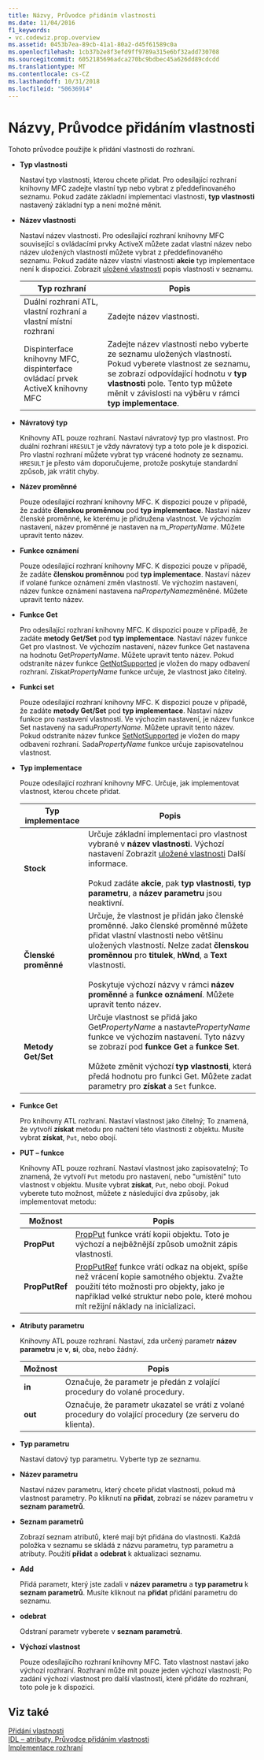 ```yaml
---
title: Názvy, Průvodce přidáním vlastnosti
ms.date: 11/04/2016
f1_keywords:
- vc.codewiz.prop.overview
ms.assetid: 0453b7ea-89cb-41a1-80a2-d45f61589c0a
ms.openlocfilehash: 1cb37b2e8f3efd9ff9789a315e6bf32add730708
ms.sourcegitcommit: 6052185696adca270bc9bdbec45a626dd89cdcdd
ms.translationtype: MT
ms.contentlocale: cs-CZ
ms.lasthandoff: 10/31/2018
ms.locfileid: "50636914"
---
```

# <a name="names-add-property-wizard"></a>Názvy, Průvodce přidáním vlastnosti

Tohoto průvodce použijte k přidání vlastnosti do rozhraní.

- **Typ vlastnosti**

   Nastaví typ vlastnosti, kterou chcete přidat. Pro odesílající rozhraní knihovny MFC zadejte vlastní typ nebo vybrat z předdefinovaného seznamu. Pokud zadáte základní implementaci vlastnosti, **typ vlastnosti** nastavený základní typ a není možné měnit.

- **Název vlastnosti**

   Nastaví název vlastnosti. Pro odesílající rozhraní knihovny MFC související s ovládacími prvky ActiveX můžete zadat vlastní název nebo název uložených vlastností můžete vybrat z předdefinovaného seznamu. Pokud zadáte název vlastní vlastnosti **akcie** typ implementace není k dispozici. Zobrazit [uložené vlastnosti](../ide/stock-properties.md) popis vlastnosti v seznamu.

   |Typ rozhraní|Popis|
   |--------------------|-----------------|
   |Duální rozhraní ATL, vlastní rozhraní a vlastní místní rozhraní|Zadejte název vlastnosti.|
   |Dispinterface knihovny MFC, dispinterface ovládací prvek ActiveX knihovny MFC|Zadejte název vlastnosti nebo vyberte ze seznamu uložených vlastností. Pokud vyberete vlastnost ze seznamu, se zobrazí odpovídající hodnotu v **typ vlastnosti** pole. Tento typ můžete měnit v závislosti na výběru v rámci **typ implementace**.|

- **Návratový typ**

   Knihovny ATL pouze rozhraní. Nastaví návratový typ pro vlastnost. Pro duální rozhraní `HRESULT` je vždy návratový typ a toto pole je k dispozici. Pro vlastní rozhraní můžete vybrat typ vrácené hodnoty ze seznamu. `HRESULT` je přesto vám doporučujeme, protože poskytuje standardní způsob, jak vrátit chyby.

- **Název proměnné**

   Pouze odesílající rozhraní knihovny MFC. K dispozici pouze v případě, že zadáte **členskou proměnnou** pod **typ implementace**. Nastaví název členské proměnné, ke kterému je přidružena vlastnost. Ve výchozím nastavení, název proměnné je nastaven na m_*PropertyName*. Můžete upravit tento název.

- **Funkce oznámení**

   Pouze odesílající rozhraní knihovny MFC. K dispozici pouze v případě, že zadáte **členskou proměnnou** pod **typ implementace**. Nastaví název if volané funkce oznámení změn vlastností. Ve výchozím nastavení, název funkce oznámení nastavena na*PropertyName*změněné. Můžete upravit tento název.

- **Funkce Get**

   Pro odesílající rozhraní knihovny MFC. K dispozici pouze v případě, že zadáte **metody Get/Set** pod **typ implementace**. Nastaví název funkce Get pro vlastnost. Ve výchozím nastavení, název funkce Get nastavena na hodnotu Get*PropertyName*. Můžete upravit tento název. Pokud odstraníte název funkce [GetNotSupported](../mfc/reference/colecontrol-class.md#getnotsupported) je vložen do mapy odbavení rozhraní. Získat*PropertyName* funkce určuje, že vlastnost jako čitelný.

- **Funkci set**

   Pouze odesílající rozhraní knihovny MFC. K dispozici pouze v případě, že zadáte **metody Get/Set** pod **typ implementace**. Nastaví název funkce pro nastavení vlastnosti. Ve výchozím nastavení, je název funkce Set nastavený na sadu*PropertyName*. Můžete upravit tento název. Pokud odstraníte název funkce [SetNotSupported](../mfc/reference/colecontrol-class.md#setnotsupported) je vložen do mapy odbavení rozhraní. Sada*PropertyName* funkce určuje zapisovatelnou vlastnost.

- **Typ implementace**

   Pouze odesílající rozhraní knihovny MFC. Určuje, jak implementovat vlastnost, kterou chcete přidat.

   |Typ implementace|Popis|
   |-------------------------|-----------------|
   |**Stock**|Určuje základní implementaci pro vlastnost vybrané v **název vlastnosti**. Výchozí nastavení Zobrazit [uložené vlastnosti](../ide/stock-properties.md) Další informace.<br /><br /> Pokud zadáte **akcie**, pak **typ vlastnosti**, **typ parametru**, a **název parametru** jsou neaktivní.|
   |**Členské proměnné**|Určuje, že vlastnost je přidán jako členské proměnné. Jako členské proměnné můžete přidat vlastní vlastnosti nebo většinu uložených vlastností. Nelze zadat **členskou proměnnou** pro **titulek**, **hWnd**, a **Text** vlastnosti.<br /><br /> Poskytuje výchozí názvy v rámci **název proměnné** a **funkce oznámení**. Můžete upravit tento název.|
   |**Metody Get/Set**|Určuje vlastnost se přidá jako Get*PropertyName* a nastavte*PropertyName* funkce ve výchozím nastavení. Tyto názvy se zobrazí pod **funkce Get** a **funkce Set**.<br /><br /> Můžete změnit výchozí **typ vlastnosti**, která předá hodnotu pro funkci Get. Můžete zadat parametry pro **získat** a `Set` funkce.|

- **Funkce Get**

   Pro knihovny ATL rozhraní. Nastaví vlastnost jako čitelný; To znamená, že vytvoří **získat** metodu pro načtení této vlastnosti z objektu. Musíte vybrat **získat**, `Put`, nebo obojí.

- **PUT – funkce**

   Knihovny ATL pouze rozhraní. Nastaví vlastnost jako zapisovatelný; To znamená, že vytvoří `Put` metodu pro nastavení, nebo "umístění" tuto vlastnost v objektu. Musíte vybrat **získat**, `Put`, nebo obojí. Pokud vyberete tuto možnost, můžete z následující dva způsoby, jak implementovat metodu:

   |Možnost|Popis|
   |------------|-----------------|
   |**PropPut**|[PropPut](../windows/propput.md) funkce vrátí kopii objektu. Toto je výchozí a nejběžnější způsob umožnit zápis vlastnosti.|
   |**PropPutRef**|[PropPutRef](../windows/propputref.md) funkce vrátí odkaz na objekt, spíše než vrácení kopie samotného objektu. Zvažte použití této možnosti pro objekty, jako je například velké struktur nebo pole, které mohou mít režijní náklady na inicializaci.|

- **Atributy parametru**

   Knihovny ATL pouze rozhraní. Nastaví, zda určený parametr **název parametru** je **v**, **si**, oba, nebo žádný.

   |Možnost|Popis|
   |------------|-----------------|
   |**in**|Označuje, že parametr je předán z volající procedury do volané procedury.|
   |**out**|Označuje, že parametr ukazatel se vrátí z volané procedury do volající procedury (ze serveru do klienta).|

- **Typ parametru**

   Nastaví datový typ parametru. Vyberte typ ze seznamu.

- **Název parametru**

   Nastaví název parametru, který chcete přidat vlastnosti, pokud má vlastnost parametry. Po kliknutí na **přidat**, zobrazí se název parametru v **seznam parametrů**.

- **Seznam parametrů**

   Zobrazí seznam atributů, které mají být přidána do vlastnosti. Každá položka v seznamu se skládá z názvu parametru, typ parametru a atributy. Použití **přidat** a **odebrat** k aktualizaci seznamu.

- **Add**

   Přidá parametr, který jste zadali v **název parametru** a **typ parametru** k **seznam parametrů**. Musíte kliknout na **přidat** přidání parametru do seznamu.

- **odebrat**

   Odstraní parametr vyberete v **seznam parametrů**.

- **Výchozí vlastnost**

   Pouze odesílajícího rozhraní knihovny MFC. Tato vlastnost nastaví jako výchozí rozhraní. Rozhraní může mít pouze jeden výchozí vlastnosti; Po zadání výchozí vlastnost pro další vlastnosti, které přidáte do rozhraní, toto pole je k dispozici.

## <a name="see-also"></a>Viz také

[Přidání vlastnosti](../ide/adding-a-property-visual-cpp.md)<br>
[IDL – atributy, Průvodce přidáním vlastnosti](../ide/idl-attributes-add-property-wizard.md)<br>
[Implementace rozhraní](../ide/implementing-an-interface-visual-cpp.md)